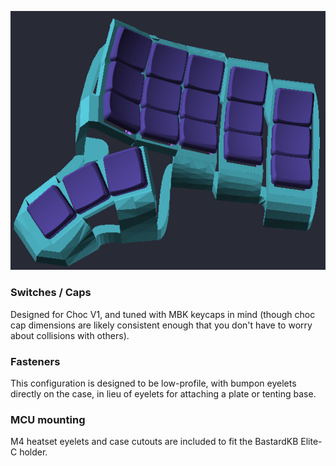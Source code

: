 ![Choc Skeletal MBK](choc_skeletyl_mbk.png)

### Switches / Caps
Designed for Choc V1, and tuned with MBK keycaps in mind (though choc cap
dimensions are likely consistent enough that you don't have to worry about
collisions with others).

### Fasteners
This configuration is designed to be low-profile, with bumpon eyelets directly
on the case, in lieu of eyelets for attaching a plate or tenting base.

### MCU mounting
M4 heatset eyelets and case cutouts are included to fit the BastardKB Elite-C
holder.
